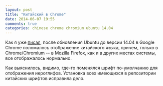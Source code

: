 ```yaml
---
layout: post
title: "Китайский в Chrome"
date: 2014-06-07 19:55
comments: true
categories: chinese chrome chromium ubuntu 14.04
---
```

Как я уже [писал](../ustanovka-samsung-ml-2010-na-ubuntu-14-dot-04/), после обновления Ubuntu до версии 14.04
в Google Chrome поломалось отображение китайского языка, причем, только в Chrome/Chromium -- в Mozilla Firefox,
как и в других местах системы, все отображалось нормально.

Как выяснилось, видимо, где-то поменялся шрифт по-умолчанию для отображения иероглифов. 
Установка всех имеющихся в репозитории китайских шрифтов исправила дело.
